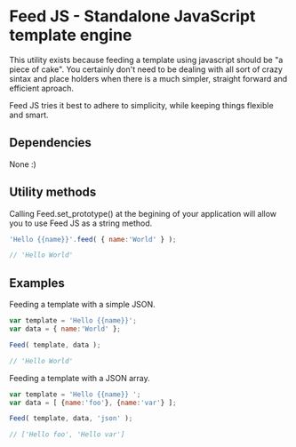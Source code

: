 Feed JS - Standalone JavaScript template engine
=======

This utility exists because feeding a template using javascript should be "a piece of cake". You certainly don't need to be dealing with all sort of crazy sintax and place holders when there is a much simpler, straight forward and efficient aproach.

Feed JS tries it best to adhere to simplicity, while keeping things flexible and smart.

Dependencies
--------------------------------------
None :)

Utility methods
--------------------------------------

Calling Feed.set_prototype() at the begining of your application will allow you to use Feed JS as a string method.
```javascript
'Hello {{name}}'.feed( { name:'World' } );

// 'Hello World'
```

Examples
--------------------------------------

Feeding a template with a simple JSON.

```javascript
var template = 'Hello {{name}}';
var data = { name:'World' };

Feed( template, data );

// 'Hello World'
```

Feeding a template with a JSON array.

```javascript
var template = 'Hello {{name}} ';
var data = [ {name:'foo'}, {name:'var'} ];

Feed( template, data, 'json' );

// ['Hello foo', 'Hello var']
```